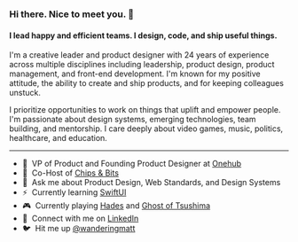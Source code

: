 ### Hi there. Nice to meet you. 👋

#### I lead happy and efficient teams. I design, code, and ship useful things.

I'm a creative leader and product designer with 24 years of experience across multiple disciplines including leadership, product design, product management, and front-end development. I'm known for my positive attitude, the ability to create and ship products, and for keeping colleagues unstuck.

I prioritize opportunities to work on things that uplift and empower people. I'm passionate about design systems, emerging technologies, team building, and mentorship. I care deeply about video games, music, politics, healthcare, and education.

---

- :briefcase:&nbsp; VP of Product and Founding Product Designer at [Onehub](https://www.onehub.com/home)
- :microphone:&nbsp; Co-Host of [Chips & Bits](https://chips-and-bits.com/)
- :speech_balloon:&nbsp; Ask me about Product Design, Web Standards, and Design Systems
- :zap:&nbsp; Currently learning [SwiftUI](https://developer.apple.com/xcode/swiftui/)
- :video_game:&nbsp; Currently playing [Hades](https://www.supergiantgames.com/games/hades/) and [Ghost of Tsushima](https://www.suckerpunch.com/category/games/ghostoftsushima/)
- :handshake:&nbsp; Connect with me on [LinkedIn](https://www.linkedin.com/in/matthewanderson/)
- :bird:&nbsp; Hit me up [@wanderingmatt](https://twitter.com/wanderingmatt)
